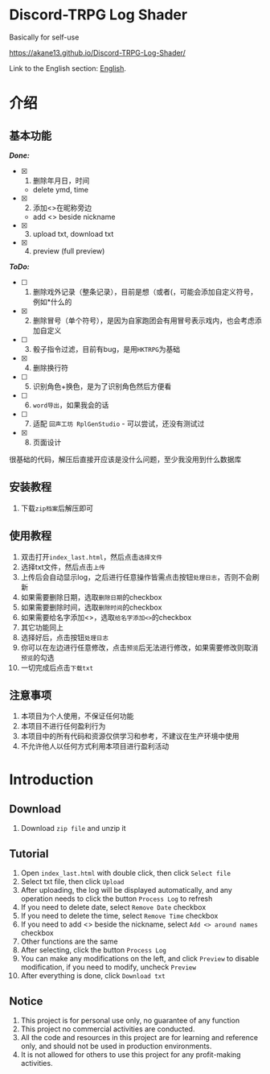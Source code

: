 # Discord-TRPG Log Shader
 Basically for self-use

https://akane13.github.io/Discord-TRPG-Log-Shader/
 
 Link to the English section: [English](#introduction).

# 介绍 
## **基本功能**
_**Done:**_
- [x] 1. 删除年月日，时间
   - delete ymd, time
- [x] 2. 添加<>在昵称旁边
   - add <> beside nickname
- [x] 3. upload txt, download txt
- [x] 4. preview (full preview)

_**ToDo:**_
- [ ] 1. 删除戏外记录（整条记录），目前是想（或者(，可能会添加自定义符号， 例如*什么的
- [x] 2. 删除冒号（单个符号），是因为自家跑团会有用冒号表示戏内，也会考虑添加自定义
- [ ] 3. 骰子指令过滤，目前有bug，是用`HKTRPG`为基础
- [x] 4. 删除换行符
- [ ] 5. 识别角色+换色，是为了识别角色然后方便看
- [ ] 6. `word导出`，如果我会的话
- [ ] 7. 适配 `回声工坊 RplGenStudio`
         - 可以尝试，还没有测试过
- [x] 8. 页面设计

很基础的代码，解压后直接开应该是没什么问题，至少我没用到什么数据库

## **安装教程**
1. 下载`zip档案`后解压即可

## **使用教程**
1. 双击打开`index_last.html`，然后点击`选择文件`
2. 选择txt文件，然后点击`上传`
3. 上传后会自动显示log，之后进行任意操作皆需点击按钮`处理日志`，否则不会刷新
4. 如果需要删除日期，选取`删除日期`的checkbox
5. 如果需要删除时间，选取`删除时间`的checkbox
6. 如果需要给名字添加<>，选取`给名字添加<>`的checkbox
7. 其它功能同上
8. 选择好后，点击按钮`处理日志`
9. 你可以在左边进行任意修改，点击`预览`后无法进行修改，如果需要修改则取消`预览`的勾选
10. 一切完成后点击`下载txt`

## **注意事项**
1. 本项目为个人使用，不保证任何功能
2. 本项目不进行任何盈利行为
3. 本项目中的所有代码和资源仅供学习和参考，不建议在生产环境中使用
4. 不允许他人以任何方式利用本项目进行盈利活动


# Introduction
## **Download**
1. Download `zip file` and unzip it

## **Tutorial**
1. Open `index_last.html` with double click, then click `Select file`
2. Select txt file, then click `Upload`
3. After uploading, the log will be displayed automatically, and any operation needs to click the button `Process Log` to refresh
4. If you need to delete date, select `Remove Date` checkbox
5. If you need to delete the time, select `Remove Time` checkbox
6. If you need to add <> beside the nickname, select `Add <> around names` checkbox
7. Other functions are the same
8. After selecting, click the button `Process Log`
9. You can make any modifications on the left, and click `Preview` to disable modification, if you need to modify, uncheck `Preview`
10. After everything is done, click `Download txt`

## **Notice**
1. This project is for personal use only, no guarantee of any function
2. This project no commercial activities are conducted.
3. All the code and resources in this project are for learning and reference only, and should not be used in production environments.
4. It is not allowed for others to use this project for any profit-making activities.
